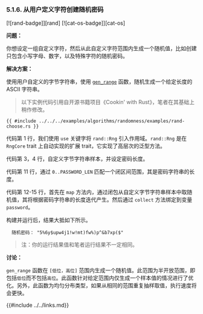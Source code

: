 ### 5.1.6. 从用户定义字符创建随机密码

[![rand-badge]][rand] [![cat-os-badge]][cat-os]

**问题：**

你想设定一组自定义字符，然后从此自定义字符范围内生成一个随机值，比如创建只包含小写字母、数字，以及特殊字符的随机密码。

**解决方案：**

使用用户自定义的字节字符串，使用 [`gen_range`] 函数，随机生成一个给定长度的 ASCII 字符串。

> 以下实例代码引用自开源书籍项目《Cookin' with Rust》，笔者在其基础上稍作修改。

```rust,edition2018
{{ #include ../../../examples/algorithms/randomness/examples/rand-choose.rs }}
```

代码第 1 行，我们使用 `use` 关键字将 `rand::Rng` 引入作用域。`rand::Rng` 是在 `RngCore` trait 上自动实现的扩展 trait，它实现了高层次的泛型方法。

代码第 3，4 行，自定义字节字符串样本，并设定密码长度。

代码第 11 行，通过 `0..PASSWORD_LEN` 匹配一个闭区间范围，其是密码字符串的长度。

代码第 12-15 行，首先在 `map` 方法内，通过闭包从自定义字节字符串样本中取随机值，其将根据密码字符串的长度迭代产生。然后通过 `collect` 方法绑定到变量 `password`。

构建并运行后，结果大抵如下所示。

``` shell 
  随机密码： "5%6y$upw4j1!w!mt)fw%)p^&b7xp($"
```

> 注：你的运行结果值和笔者运行结果不一定相同。

**讨论：**

`gen_range` 函数在 `[低位，高位]` 范围内生成一个随机值。此范围为半开放范围，即包括`低位`而不包括`高位`。此函数针对给定范围内仅生成一个样本值的情况进行了优化。另外，此函数为均匀分布类型，如果从相同的范围重复抽样取值，执行速度将会更快。

[`gen_range`]: https://docs.rs/rand/*/rand/trait.Rng.html#method.gen_range

{{#include ../../links.md}}
